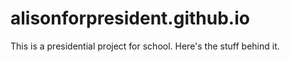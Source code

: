# alisonforpresident.github.io
This is a presidential project for school. Here's the stuff behind it.
